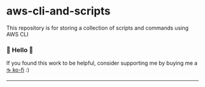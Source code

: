 # aws-cli-and-scripts
This repository is for storing a collection of scripts and commands using AWS CLI

### 👋 Hello 👋
If you found this work to be helpful, consider supporting me by buying me a [☕ ko-fi](https://ko-fi.com/yuelchen) :)

---
